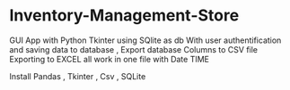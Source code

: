 # Inventory-Management-Store
GUI App with Python Tkinter using SQlite as db 
With user authentification and saving data to database , Export database Columns to CSV file
Exporting to EXCEL  all work in one file with Date TIME 

Install Pandas , Tkinter , Csv , SQLite
